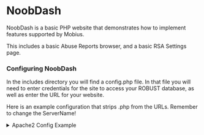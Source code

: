 # NoobDash
NoobDash is a basic PHP website that demonstrates how to implement features supported by Mobius.

This includes a basic Abuse Reports browser, and a basic RSA Settings page.

### Configuring NoobDash
In the includes directory you will find a config.php file. In that file you will need to enter credentials for the site to access your ROBUST database, as well as enter the URL for your website.

Here is an example configuration that strips .php from the URLs. Remember to change the ServerName!

<details>
  <summary>Apache2 Config Example</summary>
  
  ```
  <VirtualHost *:80>  
    DocumentRoot /var/www/html  
    ServerName dashboard.example.com  
    <Directory /var/www/html>  
      RewriteEngine On  
      RewriteCond %{REQUEST_FILENAME} !-d  
      RewriteCond %{REQUEST_FILENAME} !-f  
      RewriteRule ^([^/.]+?)(/.+)?$ $1.php$2 [L]  
      </Directory>  
  </VirtualHost>
  ```
</details>
